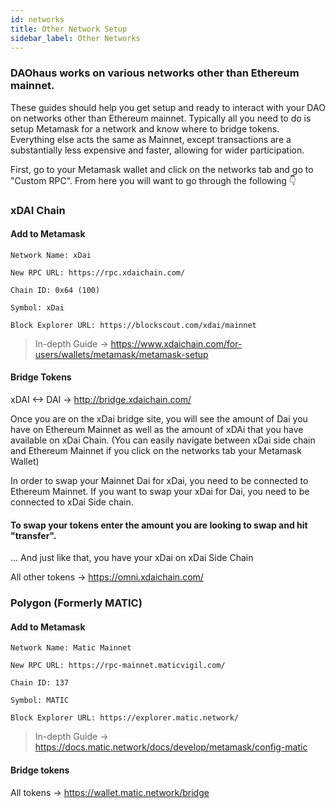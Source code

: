 ```yaml
---
id: networks
title: Other Network Setup
sidebar_label: Other Networks
---
```


### DAOhaus works on various networks other than Ethereum mainnet.

These guides should help you get setup and ready to interact with your DAO on networks other than Ethereum mainnet. Typically all you need to do is setup Metamask for a network and know where to bridge tokens. Everything else acts the same as Mainnet, except transactions are a substantially less expensive and faster, allowing for wider participation.

First, go to your Metamask wallet and click on the networks tab and go to "Custom RPC".  From here you will want to go through the following 👇

### xDAI Chain

#### Add to Metamask

```
Network Name: xDai

New RPC URL: https://rpc.xdaichain.com/

Chain ID: 0x64 (100)

Symbol: xDai

Block Explorer URL: https://blockscout.com/xdai/mainnet

```

> In-depth Guide -> https://www.xdaichain.com/for-users/wallets/metamask/metamask-setup

#### Bridge Tokens

xDAI <-> DAI -> http://bridge.xdaichain.com/

Once you are on the xDai bridge site, you will see the amount of Dai you have on Ethereum Mainnet as well as the amount of xDAi that you have available on xDai Chain. (You can easily navigate between xDai side chain and Ethereum Mainnet if you click on the networks tab your Metamask Wallet)

In order to swap your Mainnet Dai for xDai, you need to be connected to Ethereum Mainnet.  If you want to swap your xDai for Dai, you need to be connected to xDai Side chain.

#### To swap your tokens enter the amount you are looking to swap and hit "transfer".

... And just like that, you have your xDai on xDai Side Chain

All other tokens -> https://omni.xdaichain.com/

### Polygon (Formerly MATIC)

#### Add to Metamask

```
Network Name: Matic Mainnet

New RPC URL: https://rpc-mainnet.maticvigil.com/

Chain ID: 137 

Symbol: MATIC

Block Explorer URL: https://explorer.matic.network/

```

> In-depth Guide -> https://docs.matic.network/docs/develop/metamask/config-matic

#### Bridge tokens

All tokens -> https://wallet.matic.network/bridge
